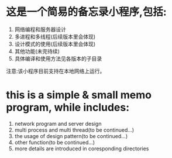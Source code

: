 # 这是一个简易的备忘录小程序,包括:
1) 网络编程和服务器设计  
2) 多进程和多线程(后续版本里会体现)  
3) 设计模式的使用(后续版本里会体现)  
4) 其他功能(未完待续)  
5) 具体编译和使用方法见各版本的子目录  

注意:该小程序目前支持在本地网络上运行。

# this is a simple & small memo program, while includes:
1) network program and server design
2) multi process and multi thread(to be continued...)
3) the usage of design pattern(to be continued...)
4) other function(to be continued...)
5) more details are introduced in coresponding directories
